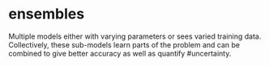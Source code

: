 # ensembles

Multiple models either with varying parameters or sees varied training data. Collectively, these sub-models learn parts of the problem and can be combined to give better accuracy as well as quantify #uncertainty.